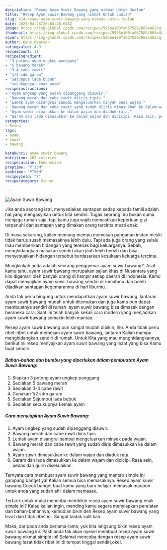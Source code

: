 ```yaml
---
description: "Resep Ayam Suwir Bawang yang nikmat Untuk Jualan"
title: "Resep Ayam Suwir Bawang yang nikmat Untuk Jualan"
slug: 814-resep-ayam-suwir-bawang-yang-nikmat-untuk-jualan
date: 2021-04-26T20:03:28.046Z
image: https://img-global.cpcdn.com/recipes/5956e100fa067586/680x482cq70/ayam-suwir-bawang-foto-resep-utama.jpg
thumbnail: https://img-global.cpcdn.com/recipes/5956e100fa067586/680x482cq70/ayam-suwir-bawang-foto-resep-utama.jpg
cover: https://img-global.cpcdn.com/recipes/5956e100fa067586/680x482cq70/ayam-suwir-bawang-foto-resep-utama.jpg
author: Gene Pearson
ratingvalue: 4.9
reviewcount: 11
recipeingredient:
- "3 potong ayam ungkep panggang"
- "5 bawang merah"
- "3-4 cabe rawit"
- "1/2 sdm garam"
- "Sejumput lada bubuk"
- "secukupnya Lemak ayam"
recipeinstructions:
- "Ayam ungkep yang sudah dipanggang disuwir."
- "Bawang merah dan cabe rawit diiris tipis."
- "Lemak ayam disangrai sampai mengeluarkan minyak pada wajan."
- "Bawang merah dan cabe rawit yang sudah diiris dimasukkan ke dalam wajan."
- "Ayam suwir dimasukkan ke dalam wajan dan diaduk rata."
- "Garam dan lada dimasukkan ke dalam wajam dan dicicipi. Rasa asin, pedas dan gurih disesuaikan."
categories:
- Resep
tags:
- ayam
- suwir
- bawang

katakunci: ayam suwir bawang 
nutrition: 262 calories
recipecuisine: Indonesian
preptime: "PT33M"
cooktime: "PT50M"
recipeyield: "2"
recipecategory: Dinner

---
```



![Ayam Suwir Bawang](https://img-global.cpcdn.com/recipes/5956e100fa067586/680x482cq70/ayam-suwir-bawang-foto-resep-utama.jpg)

Jika anda seorang istri, menyediakan santapan sedap kepada famili adalah hal yang mengasyikan untuk kita sendiri. Tugas seorang ibu bukan cuma menjaga rumah saja, tapi kamu juga wajib memastikan keperluan gizi terpenuhi dan santapan yang dimakan orang tercinta mesti enak.

Di masa  sekarang, kalian memang mampu memesan panganan instan meski tidak harus susah memasaknya lebih dulu. Tapi ada juga orang yang selalu mau memberikan hidangan yang terenak bagi keluarganya. Sebab, menghidangkan masakan sendiri akan jauh lebih bersih dan bisa menyesuaikan hidangan tersebut berdasarkan kesukaan keluarga tercinta. 



Mungkinkah anda adalah seorang penggemar ayam suwir bawang?. Asal kamu tahu, ayam suwir bawang merupakan sajian khas di Nusantara yang kini digemari oleh banyak orang di hampir setiap daerah di Indonesia. Kamu dapat menyajikan ayam suwir bawang sendiri di rumahmu dan boleh dijadikan santapan kegemaranmu di hari liburmu.

Anda tak perlu bingung untuk mendapatkan ayam suwir bawang, lantaran ayam suwir bawang mudah untuk ditemukan dan juga kamu pun dapat membuatnya sendiri di rumah. ayam suwir bawang bisa dimasak dengan beraneka cara. Saat ini telah banyak sekali cara modern yang menjadikan ayam suwir bawang semakin lebih mantap.

Resep ayam suwir bawang pun sangat mudah dibikin, lho. Anda tidak perlu ribet-ribet untuk memesan ayam suwir bawang, lantaran Kalian mampu menghidangkan sendiri di rumah. Untuk Kita yang mau menghidangkannya, berikut ini resep menyajikan ayam suwir bawang yang lezat yang bisa Kamu buat sendiri.

<!--inarticleads1-->

##### Bahan-bahan dan bumbu yang diperlukan dalam pembuatan Ayam Suwir Bawang:

1. Siapkan 3 potong ayam ungkep panggang
1. Sediakan 5 bawang merah
1. Sediakan 3-4 cabe rawit
1. Gunakan 1/2 sdm garam
1. Sediakan Sejumput lada bubuk
1. Sediakan secukupnya Lemak ayam




<!--inarticleads2-->

##### Cara menyiapkan Ayam Suwir Bawang:

1. Ayam ungkep yang sudah dipanggang disuwir.
1. Bawang merah dan cabe rawit diiris tipis.
1. Lemak ayam disangrai sampai mengeluarkan minyak pada wajan.
1. Bawang merah dan cabe rawit yang sudah diiris dimasukkan ke dalam wajan.
1. Ayam suwir dimasukkan ke dalam wajan dan diaduk rata.
1. Garam dan lada dimasukkan ke dalam wajam dan dicicipi. Rasa asin, pedas dan gurih disesuaikan.




Ternyata cara membuat ayam suwir bawang yang mantab simple ini gampang banget ya! Kalian semua bisa memasaknya. Resep ayam suwir bawang Cocok banget buat kamu yang baru belajar memasak maupun untuk anda yang sudah ahli dalam memasak.

Tertarik untuk mulai mencoba membikin resep ayam suwir bawang enak simple ini? Kalau kalian ingin, mending kamu segera menyiapkan peralatan dan bahan-bahannya, kemudian bikin deh Resep ayam suwir bawang yang lezat dan tidak ribet ini. Sangat taidak sulit kan. 

Maka, daripada anda berlama-lama, yuk kita langsung bikin resep ayam suwir bawang ini. Pasti anda tak akan nyesel membuat resep ayam suwir bawang nikmat simple ini! Selamat mencoba dengan resep ayam suwir bawang lezat tidak ribet ini di tempat tinggal sendiri,oke!.

